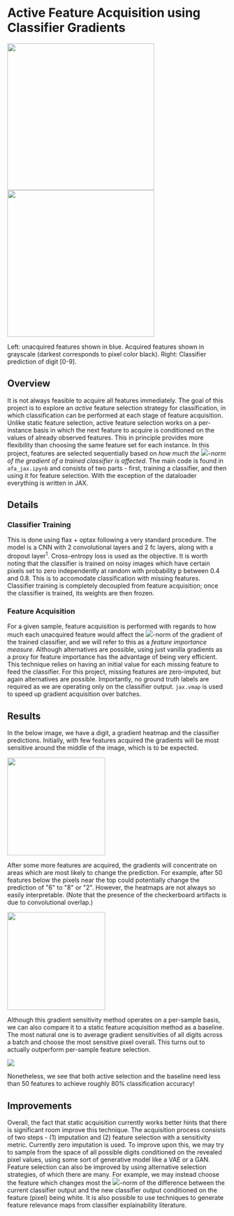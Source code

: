 # Active Feature Acquisition using Classifier Gradients

<p float="center">
  <img src="https://i.imgur.com/6HamZ2O.gif" height="336" /> 
  <img src="https://i.imgur.com/USWpdDw.gif" height="336" />
</p>
Left: unacquired features shown in blue. Acquired features shown in grayscale (darkest corresponds to pixel color black).
Right: Classifier prediction of digit [0-9].

## Overview
It is not always feasible to acquire all features immediately. The goal of this project is to explore an *active* feature selection strategy for classification, in which classification can be performed at each stage of feature acquisition. Unlike static feature selection, active feature selection works on a per-instance basis in which the next feature to acquire is conditioned on the values of already observed features. This in principle provides more flexibility than choosing the same feature set for each instance. In this project, features are selected sequentially based on *how much the <img src="https://render.githubusercontent.com/render/math?math=\ell_2">-norm of the gradient of a trained classifier is affected*. The main code is found in `afa_jax.ipynb` and consists of two parts - first, training a classifier, and then using it for feature selection. With the exception of the dataloader everything is written in JAX.

## Details

### Classifier Training

This is done using flax + optax following a very standard procedure. The model is a CNN with 2 convolutional layers and 2 fc layers, along with a dropout layer<sup>1</sup>. Cross-entropy loss is used as the objective. It is worth noting that the classifier is trained on noisy images which have certain pixels set to zero independently at random with probability p between 0.4 and 0.8. This is to accomodate classification with missing features. Classifier training is completely decoupled from feature acquisition; once the classifier is trained, its weights are then frozen.

### Feature Acquisition

For a given sample, feature acquisition is performed with regards to how much each unacquired feature would affect the <img src="https://render.githubusercontent.com/render/math?math=\ell_2">-norm of the gradient of the trained classifier, and we will refer to this as a *feature importance measure*. Although alternatives are possible, using just vanilla gradients as a proxy for feature importance has the advantage of being very efficient. This technique relies on having an initial value for each missing feature to feed the classifier. For this project, missing features are zero-imputed, but again alternatives are possible. Importantly, no ground truth labels are required as we are operating only on the classifier output. `jax.vmap` is used to speed up gradient acquisition over batches.

## Results
In the below image, we have a digit, a gradient heatmap and the classifier predictions. Initially, with few features acquired the gradients will be most sensitive around the middle of the image, which is to be expected.
<p float="center">
  <img src="https://i.imgur.com/7jCuwQo.png" height="224" /> 
</p>
After some more features are acquired, the gradients will concentrate on areas which are most likely to change the prediction. For example, after 50 features below the pixels near the top could potentially change the prediction of "6" to "8" or "2". However, the heatmaps are not always so easily interpretable. (Note that the presence of the checkerboard artifacts is due to convolutional overlap.)
<p float="center">
  <img src="https://i.imgur.com/II4RKxp.png" height="224" /> 
</p>

Although this gradient sensitivity method operates on a per-sample basis, we can also compare it to a static feature acquisition method as a baseline. The most natural one is to average gradient sensitivities of all digits across a batch and choose the most sensitive pixel overall. This turns out to actually outperform per-sample feature selection.

<p float="center">
  <img src="https://i.imgur.com/GPaSxoM.png"/> 
</p>

Nonetheless, we see that both active selection and the baseline need less than 50 features to achieve roughly 80% classification accuracy!

## Improvements

Overall, the fact that static acquisition currently works better hints that there is significant room improve this technique. The acquisition process consists of two steps - (1) imputation and (2) feature selection with a sensitivity metric. Currently zero imputation is used. To improve upon this, we may try to sample from the space of all possible digits conditioned on the revealed pixel values, using some sort of generative model like a VAE or a GAN. Feature selection can also be improved by using alternative selection strategies, of which there are many. For example, we may instead choose the feature which changes most the <img src="https://render.githubusercontent.com/render/math?math=\ell_2">-norm of the difference between the current classifier output and the new classifier output conditioned on the feature (pixel) being white. It is also possible to use techniques to generate feature relevance maps from classifier explainability literature. 

